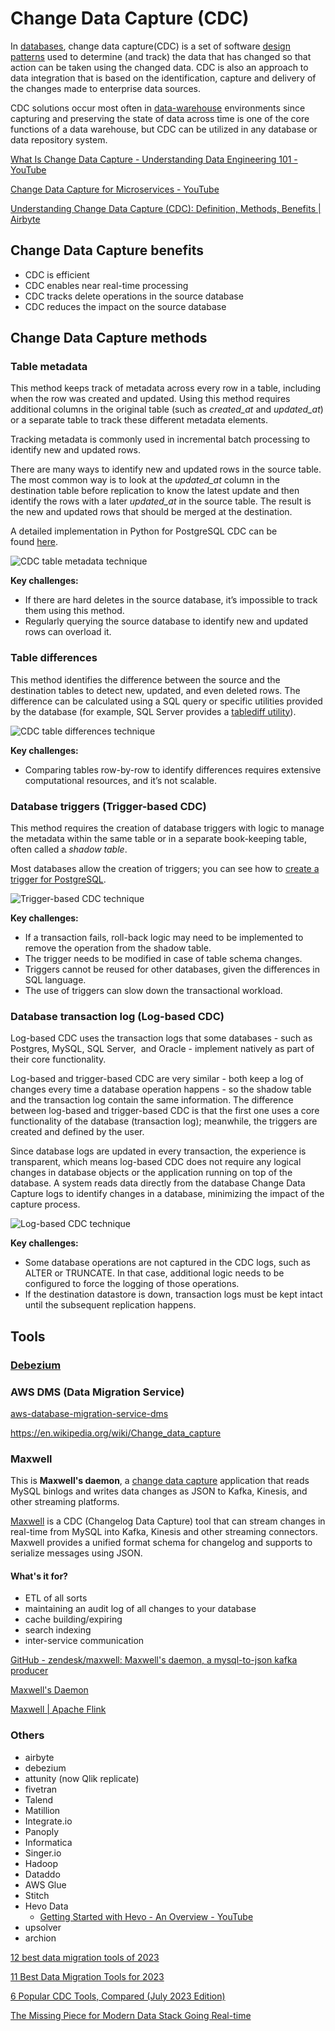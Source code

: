 # Change Data Capture (CDC)

In [databases](https://en.wikipedia.org/wiki/Database), change data capture(CDC) is a set of software [design patterns](https://en.wikipedia.org/wiki/Design_pattern_(computer_science)) used to determine (and track) the data that has changed so that action can be taken using the changed data. CDC is also an approach to data integration that is based on the identification, capture and delivery of the changes made to enterprise data sources.

CDC solutions occur most often in [data-warehouse](https://en.wikipedia.org/wiki/Data_warehouse) environments since capturing and preserving the state of data across time is one of the core functions of a data warehouse, but CDC can be utilized in any database or data repository system.

[What Is Change Data Capture - Understanding Data Engineering 101 - YouTube](https://www.youtube.com/watch?v=hNJCxF3IWC4)

[Change Data Capture for Microservices - YouTube](https://www.youtube.com/watch?v=M6Z-RpEdaN4&ab_channel=InfoQ)

[Understanding Change Data Capture (CDC): Definition, Methods, Benefits | Airbyte](https://airbyte.com/blog/change-data-capture-definition-methods-and-benefits)

## Change Data Capture benefits

- CDC is efficient
- CDC enables near real-time processing
- CDC tracks delete operations in the source database
- CDC reduces the impact on the source database

## Change Data Capture methods

### Table metadata

This method keeps track of metadata across every row in a table, including when the row was created and updated. Using this method requires additional columns in the original table (such as _created_at_ and _updated_at_) or a separate table to track these different metadata elements.

Tracking metadata is commonly used in incremental batch processing to identify new and updated rows.

There are many ways to identify new and updated rows in the source table. The most common way is to look at the _updated_at_ column in the destination table before replication to know the latest update and then identify the rows with a later _updated_at_ in the source table. The result is the new and updated rows that should be merged at the destination.

A detailed implementation in Python for PostgreSQL CDC can be found [here](https://blog.devgenius.io/python-etl-pipeline-incremental-data-load-source-change-detection-28a7ceaa9840).

![CDC table metadata technique](../../media/Pasted%20image%2020240123235509.png)

**Key challenges:**

- If there are hard deletes in the source database, it’s impossible to track them using this method.
- Regularly querying the source database to identify new and updated rows can overload it.

### Table differences

This method identifies the difference between the source and the destination tables to detect new, updated, and even deleted rows. The difference can be calculated using a SQL query or specific utilities provided by the database (for example, SQL Server provides a [tablediff utility](https://docs.microsoft.com/en-us/sql/tools/tablediff-utility?view=sql-server-ver15)).

![CDC table differences technique](../../media/Pasted%20image%2020240123235453.png)

**Key challenges:**

- Comparing tables row-by-row to identify differences requires extensive computational resources, and it’s not scalable.**‍**‍

### Database triggers (Trigger-based CDC)

This method requires the creation of database triggers with logic to manage the metadata within the same table or in a separate book-keeping table, often called a _shadow table_.

Most databases allow the creation of triggers; you can see how to [create a trigger for PostgreSQL](https://www.postgresql.org/docs/current/sql-createtrigger.html).

![Trigger-based CDC technique](../../media/Pasted%20image%2020240123235440.png)

**Key challenges:**

- If a transaction fails, roll-back logic may need to be implemented to remove the operation from the shadow table.
- The trigger needs to be modified in case of table schema changes.
- Triggers cannot be reused for other databases, given the differences in SQL language.
- The use of triggers can slow down the transactional workload.

### Database transaction log (Log-based CDC)

Log-based CDC uses the transaction logs that some databases - such as Postgres, MySQL, SQL Server,  and Oracle - implement natively as part of their core functionality.

Log-based and trigger-based CDC are very similar - both keep a log of changes every time a database operation happens - so the shadow table and the transaction log contain the same information. The difference between log-based and trigger-based CDC is that the first one uses a core functionality of the database (transaction log); meanwhile, the triggers are created and defined by the user.

Since database logs are updated in every transaction, the experience is transparent, which means log-based CDC does not require any logical changes in database objects or the application running on top of the database. A system reads data directly from the database Change Data Capture logs to identify changes in a database, minimizing the impact of the capture process.

![Log-based CDC technique](../../media/Pasted%20image%2020240123235410.png)

**Key challenges:**

- Some database operations are not captured in the CDC logs, such as ALTER or TRUNCATE. In that case, additional logic needs to be configured to force the logging of those operations.
- If the destination datastore is down, transaction logs must be kept intact until the subsequent replication happens.

## Tools

### [Debezium](databases/data-warehousing/debezium.md)

### AWS DMS (Data Migration Service)

[aws-database-migration-service-dms](cloud/aws/aws-database-migration-service-dms.md)

https://en.wikipedia.org/wiki/Change_data_capture

### Maxwell

This is **Maxwell's daemon**, a [change data capture](https://www.confluent.io/blog/how-change-data-capture-works-patterns-solutions-implementation/) application that reads MySQL binlogs and writes data changes as JSON to Kafka, Kinesis, and other streaming platforms.

[Maxwell](https://maxwells-daemon.io/) is a CDC (Changelog Data Capture) tool that can stream changes in real-time from MySQL into Kafka, Kinesis and other streaming connectors. Maxwell provides a unified format schema for changelog and supports to serialize messages using JSON.

#### What's it for?

- ETL of all sorts
- maintaining an audit log of all changes to your database
- cache building/expiring
- search indexing
- inter-service communication

[GitHub - zendesk/maxwell: Maxwell's daemon, a mysql-to-json kafka producer](https://github.com/zendesk/maxwell)

[Maxwell's Daemon](https://maxwells-daemon.io/)

[Maxwell | Apache Flink](https://nightlies.apache.org/flink/flink-docs-master/docs/connectors/table/formats/maxwell/)

### Others

- airbyte
- debezium
- attunity (now Qlik replicate)
- fivetran
- Talend
- Matillion
- Integrate.io
- Panoply
- Informatica
- Singer.io
- Hadoop
- Dataddo
- AWS Glue
- Stitch
- Hevo Data
    - [Getting Started with Hevo - An Overview - YouTube](https://www.youtube.com/watch?v=p0XGLDgvCo8&ab_channel=HevoData)
- upsolver
- archion

[12 best data migration tools of 2023](https://www.fivetran.com/learn/data-migration-tools)

[11 Best Data Migration Tools for 2023](https://hevodata.com/learn/data-migration-tools/)

[6 Popular CDC Tools, Compared (July 2023 Edition)](https://www.upsolver.com/blog/cdc-tools-comparison-guide)

[The Missing Piece for Modern Data Stack Going Real-time](https://www.arcion.io/blog/the-missing-piece-for-modern-data-stack-going-real-time)
